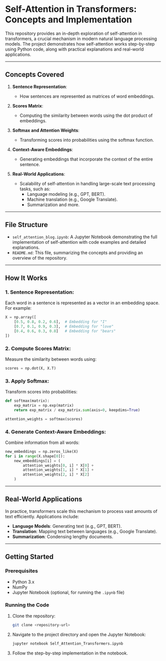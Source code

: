 # Self-Attention in Transformers: Concepts and Implementation

This repository provides an in-depth exploration of self-attention in transformers, a crucial mechanism in modern natural language processing models. The project demonstrates how self-attention works step-by-step using Python code, along with practical explanations and real-world applications.

---

## Concepts Covered

1. **Sentence Representation**:
   - How sentences are represented as matrices of word embeddings.

2. **Scores Matrix**:
   - Computing the similarity between words using the dot product of embeddings.

3. **Softmax and Attention Weights**:
   - Transforming scores into probabilities using the softmax function.

4. **Context-Aware Embeddings**:
   - Generating embeddings that incorporate the context of the entire sentence.

5. **Real-World Applications**:
   - Scalability of self-attention in handling large-scale text processing tasks, such as:
     - Language modeling (e.g., GPT, BERT).
     - Machine translation (e.g., Google Translate).
     - Summarization and more.

---

## File Structure

- `self_attention_blog.ipynb`: A Jupyter Notebook demonstrating the full implementation of self-attention with code examples and detailed explanations.
- `README.md`: This file, summarizing the concepts and providing an overview of the repository.

---

## How It Works

### 1. **Sentence Representation**:
Each word in a sentence is represented as a vector in an embedding space. For example:

```python
X = np.array([
    [0.5, 0.8, 0.2, 0.6],  # Embedding for "I"
    [0.7, 0.1, 0.9, 0.3],  # Embedding for "love"
    [0.4, 0.6, 0.3, 0.8]   # Embedding for "bears"
])
```

### 2. **Compute Scores Matrix**:
Measure the similarity between words using:

```python
scores = np.dot(X, X.T)
```

### 3. **Apply Softmax**:
Transform scores into probabilities:

```python
def softmax(matrix):
    exp_matrix = np.exp(matrix)
    return exp_matrix / exp_matrix.sum(axis=0, keepdims=True)

attention_weights = softmax(scores)
```

### 4. **Generate Context-Aware Embeddings**:
Combine information from all words:

```python
new_embeddings = np.zeros_like(X)
for i in range(X.shape[0]):
    new_embeddings[i] = (
        attention_weights[0, i] * X[0] +
        attention_weights[1, i] * X[1] +
        attention_weights[2, i] * X[2]
    )
```

---

## Real-World Applications

In practice, transformers scale this mechanism to process vast amounts of text efficiently. Applications include:

- **Language Models**: Generating text (e.g., GPT, BERT).
- **Translation**: Mapping text between languages (e.g., Google Translate).
- **Summarization**: Condensing lengthy documents.

---

## Getting Started

### Prerequisites
- Python 3.x
- NumPy
- Jupyter Notebook (optional, for running the `.ipynb` file)

### Running the Code
1. Clone the repository:
   ```bash
   git clone <repository-url>
   ```
2. Navigate to the project directory and open the Jupyter Notebook:
   ```bash
   jupyter notebook Self_Attention_Transformers.ipynb
   ```
3. Follow the step-by-step implementation in the notebook.
